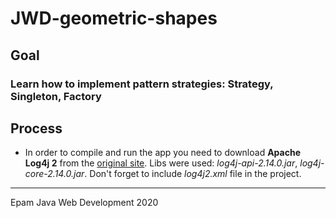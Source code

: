 # JWD-geometric-shapes

## Goal
### Learn how to implement pattern strategies: Strategy, Singleton, Factory

## Process
* In order to compile and run the app you need to download **Apache Log4j 2**  from the [original site](https://logging.apache.org/log4j/2.x/download.html).
Libs were used: *log4j-api-2.14.0.jar*, *log4j-core-2.14.0.jar*. Don't forget to include *log4j2.xml* file in the project.
----
Epam Java Web Development 2020
